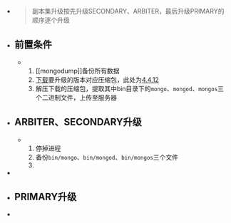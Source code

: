 - > 副本集升级按先升级SECONDARY、ARBITER，最后升级PRIMARY的顺序逐个升级
- ## 前置条件
	- 1. [[mongodump]]备份所有数据
	  2. [下载](https://www.mongodb.com/try/download/community?tck=docs_server)要升级的版本对应压缩包，此处为[4.4.12](https://fastdl.mongodb.org/linux/mongodb-linux-x86_64-rhel70-4.4.12.tgz)
	  3. 解压下载的压缩包，提取其中bin目录下的`mongo`、`mongod`、`mongos`三个二进制文件，上传至服务器
- ## ARBITER、SECONDARY升级
	- 1. 停掉进程
	  2. 备份`bin/mongo`、`bin/mongod`、`bin/mongos`三个文件
	  3.
-
- ## PRIMARY升级
-